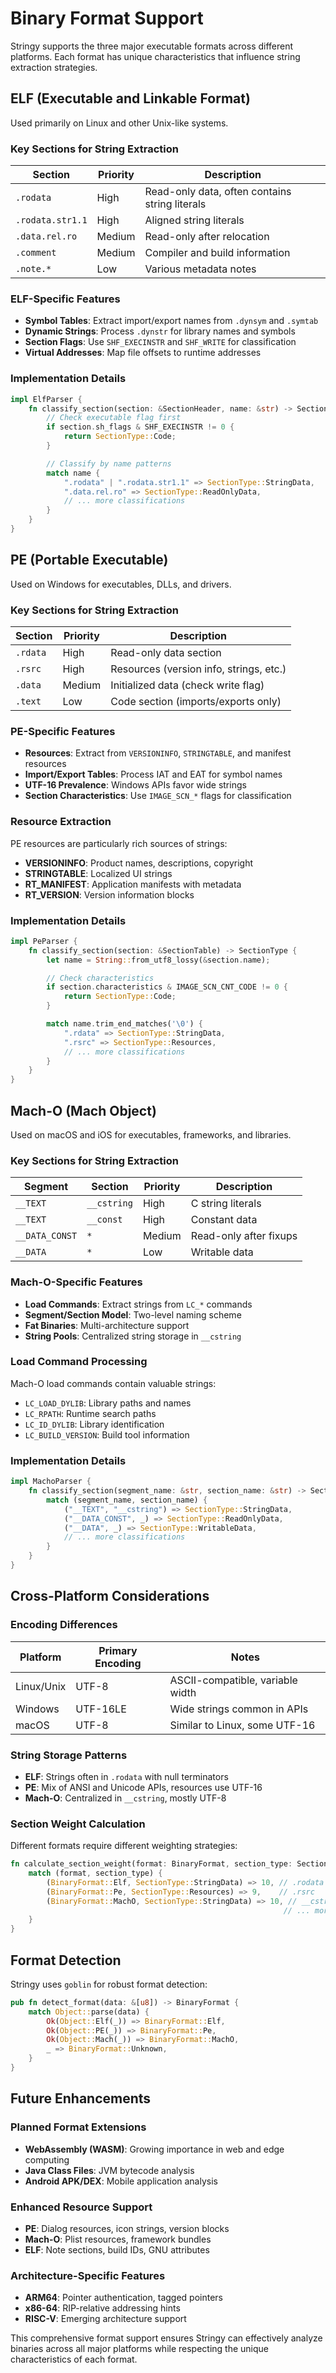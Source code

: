 # Binary Format Support

Stringy supports the three major executable formats across different platforms. Each format has unique characteristics that influence string extraction strategies.

## ELF (Executable and Linkable Format)

Used primarily on Linux and other Unix-like systems.

### Key Sections for String Extraction

| Section          | Priority | Description                                    |
| ---------------- | -------- | ---------------------------------------------- |
| `.rodata`        | High     | Read-only data, often contains string literals |
| `.rodata.str1.1` | High     | Aligned string literals                        |
| `.data.rel.ro`   | Medium   | Read-only after relocation                     |
| `.comment`       | Medium   | Compiler and build information                 |
| `.note.*`        | Low      | Various metadata notes                         |

### ELF-Specific Features

- **Symbol Tables**: Extract import/export names from `.dynsym` and `.symtab`
- **Dynamic Strings**: Process `.dynstr` for library names and symbols
- **Section Flags**: Use `SHF_EXECINSTR` and `SHF_WRITE` for classification
- **Virtual Addresses**: Map file offsets to runtime addresses

### Implementation Details

```rust
impl ElfParser {
    fn classify_section(section: &SectionHeader, name: &str) -> SectionType {
        // Check executable flag first
        if section.sh_flags & SHF_EXECINSTR != 0 {
            return SectionType::Code;
        }

        // Classify by name patterns
        match name {
            ".rodata" | ".rodata.str1.1" => SectionType::StringData,
            ".data.rel.ro" => SectionType::ReadOnlyData,
            // ... more classifications
        }
    }
}
```

## PE (Portable Executable)

Used on Windows for executables, DLLs, and drivers.

### Key Sections for String Extraction

| Section  | Priority | Description                             |
| -------- | -------- | --------------------------------------- |
| `.rdata` | High     | Read-only data section                  |
| `.rsrc`  | High     | Resources (version info, strings, etc.) |
| `.data`  | Medium   | Initialized data (check write flag)     |
| `.text`  | Low      | Code section (imports/exports only)     |

### PE-Specific Features

- **Resources**: Extract from `VERSIONINFO`, `STRINGTABLE`, and manifest resources
- **Import/Export Tables**: Process IAT and EAT for symbol names
- **UTF-16 Prevalence**: Windows APIs favor wide strings
- **Section Characteristics**: Use `IMAGE_SCN_*` flags for classification

### Resource Extraction

PE resources are particularly rich sources of strings:

- **VERSIONINFO**: Product names, descriptions, copyright
- **STRINGTABLE**: Localized UI strings
- **RT_MANIFEST**: Application manifests with metadata
- **RT_VERSION**: Version information blocks

### Implementation Details

```rust
impl PeParser {
    fn classify_section(section: &SectionTable) -> SectionType {
        let name = String::from_utf8_lossy(&section.name);

        // Check characteristics
        if section.characteristics & IMAGE_SCN_CNT_CODE != 0 {
            return SectionType::Code;
        }

        match name.trim_end_matches('\0') {
            ".rdata" => SectionType::StringData,
            ".rsrc" => SectionType::Resources,
            // ... more classifications
        }
    }
}
```

## Mach-O (Mach Object)

Used on macOS and iOS for executables, frameworks, and libraries.

### Key Sections for String Extraction

| Segment        | Section     | Priority | Description            |
| -------------- | ----------- | -------- | ---------------------- |
| `__TEXT`       | `__cstring` | High     | C string literals      |
| `__TEXT`       | `__const`   | High     | Constant data          |
| `__DATA_CONST` | `*`         | Medium   | Read-only after fixups |
| `__DATA`       | `*`         | Low      | Writable data          |

### Mach-O-Specific Features

- **Load Commands**: Extract strings from `LC_*` commands
- **Segment/Section Model**: Two-level naming scheme
- **Fat Binaries**: Multi-architecture support
- **String Pools**: Centralized string storage in `__cstring`

### Load Command Processing

Mach-O load commands contain valuable strings:

- `LC_LOAD_DYLIB`: Library paths and names
- `LC_RPATH`: Runtime search paths
- `LC_ID_DYLIB`: Library identification
- `LC_BUILD_VERSION`: Build tool information

### Implementation Details

```rust
impl MachoParser {
    fn classify_section(segment_name: &str, section_name: &str) -> SectionType {
        match (segment_name, section_name) {
            ("__TEXT", "__cstring") => SectionType::StringData,
            ("__DATA_CONST", _) => SectionType::ReadOnlyData,
            ("__DATA", _) => SectionType::WritableData,
            // ... more classifications
        }
    }
}
```

## Cross-Platform Considerations

### Encoding Differences

| Platform   | Primary Encoding | Notes                            |
| ---------- | ---------------- | -------------------------------- |
| Linux/Unix | UTF-8            | ASCII-compatible, variable width |
| Windows    | UTF-16LE         | Wide strings common in APIs      |
| macOS      | UTF-8            | Similar to Linux, some UTF-16    |

### String Storage Patterns

- **ELF**: Strings often in `.rodata` with null terminators
- **PE**: Mix of ANSI and Unicode APIs, resources use UTF-16
- **Mach-O**: Centralized in `__cstring`, mostly UTF-8

### Section Weight Calculation

Different formats require different weighting strategies:

```rust
fn calculate_section_weight(format: BinaryFormat, section_type: SectionType) -> i32 {
    match (format, section_type) {
        (BinaryFormat::Elf, SectionType::StringData) => 10, // .rodata
        (BinaryFormat::Pe, SectionType::Resources) => 9,    // .rsrc
        (BinaryFormat::MachO, SectionType::StringData) => 10, // __cstring
                                                             // ... more weights
    }
}
```

## Format Detection

Stringy uses `goblin` for robust format detection:

```rust
pub fn detect_format(data: &[u8]) -> BinaryFormat {
    match Object::parse(data) {
        Ok(Object::Elf(_)) => BinaryFormat::Elf,
        Ok(Object::PE(_)) => BinaryFormat::Pe,
        Ok(Object::Mach(_)) => BinaryFormat::MachO,
        _ => BinaryFormat::Unknown,
    }
}
```

## Future Enhancements

### Planned Format Extensions

- **WebAssembly (WASM)**: Growing importance in web and edge computing
- **Java Class Files**: JVM bytecode analysis
- **Android APK/DEX**: Mobile application analysis

### Enhanced Resource Support

- **PE**: Dialog resources, icon strings, version blocks
- **Mach-O**: Plist resources, framework bundles
- **ELF**: Note sections, build IDs, GNU attributes

### Architecture-Specific Features

- **ARM64**: Pointer authentication, tagged pointers
- **x86-64**: RIP-relative addressing hints
- **RISC-V**: Emerging architecture support

This comprehensive format support ensures Stringy can effectively analyze binaries across all major platforms while respecting the unique characteristics of each format.
